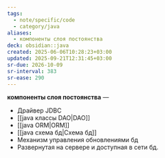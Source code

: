 ```yaml
---
tags:
  - note/specific/code
  - category/java
aliases:
  - компоненты слоя постоянства
deck: obsidian::java
created: 2025-06-06T10:28:23+03:00
updated: 2025-09-21T12:31:45+03:00
sr-due: 2026-10-09
sr-interval: 383
sr-ease: 290
---
```


**компоненты слоя постоянства**
—
- Драйвер JDBC
- [[java классы DAO|DAO]]
- [[java ORM|ORM]]
- [[java схема бд|Схема бд]]
- Механизм управления обновлениями бд
- Развернутая на сервере и доступная в сети бд.
